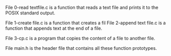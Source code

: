 File 0-read textfile.c is a function that reads a text file and prints it to the POSIX standard output.

File 1-create file.c is a function that creates a fil
File 2-append text file.c is a function that appends text at the end of a file.

File 3-cp.c is a program that copies the content of a file to another file.

File main.h is the header file that contains all these function prototypes.
